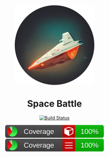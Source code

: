 <div align="center">
<a alt="Powered by MidJourney">
    <img src=./images/spaceship.png width=250><img>
</a>

<h1> Space Battle </h1>

[![Build Status](https://github.com/fantast03/ooaip2223/actions/workflows/build.yml/badge.svg)](https://github.com/Fantast03/ooaip2223/actions/workflows/build.yml) 


[![Coverage-Methods](./coveragereport/badge_methodcoverage.svg)](https://ooaip.fantast.dev/report/feature-ExceptionHandlerFindStrategy)
[![Coverage-Lines](./coveragereport/badge_linecoverage.svg)](https://ooaip.fantast.dev/report/feature-ExceptionHandlerFindStrategy)


</div>
